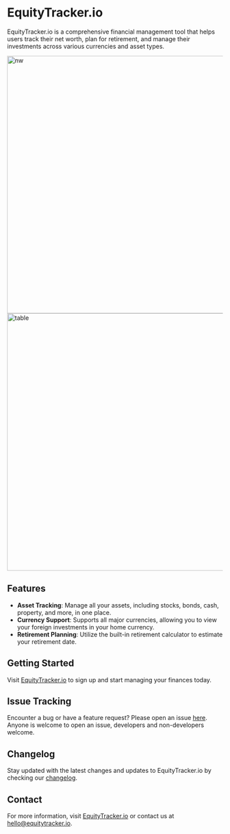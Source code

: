 # EquityTracker.io

EquityTracker.io is a comprehensive financial management tool that helps users track their net worth, plan for retirement, and manage their investments across various currencies and asset types.


<img width="600" alt="nw" src="https://github.com/daviddigital/equitytracker-io/assets/23751107/984aa118-fe65-45a5-9944-e62c6271d2af">

<img width="600" alt="table" src="https://github.com/daviddigital/equitytracker-io/assets/23751107/c1f2d038-6d4a-46b7-b28c-dbb579a37571">


## Features

- **Asset Tracking**: Manage all your assets, including stocks, bonds, cash, property, and more, in one place.
- **Currency Support**: Supports all major currencies, allowing you to view your foreign investments in your home currency.
- **Retirement Planning**: Utilize the built-in retirement calculator to estimate your retirement date.

## Getting Started

Visit [EquityTracker.io](https://www.equitytracker.io/) to sign up and start managing your finances today.

## Issue Tracking

Encounter a bug or have a feature request? Please open an issue [here](https://github.com/daviddigital/equitytracker-io/issues). Anyone is welcome to open an issue, developers and non-developers welcome.

## Changelog

Stay updated with the latest changes and updates to EquityTracker.io by checking our [changelog](https://github.com/daviddigital/equitytracker-io/blob/main/CHANGELOG.md).

## Contact

For more information, visit [EquityTracker.io](https://www.equitytracker.io/) or contact us at [hello@equitytracker.io](mailto:hello@equitytracker.io).
